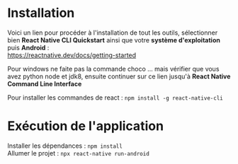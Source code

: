 # Installation
Voici un lien pour procéder à l'installation de tout les outils, sélectionner bien **React Native CLI Quickstart** ainsi que votre **système d'exploitation** puis **Android** :  
https://reactnative.dev/docs/getting-started  

Pour windows ne faite pas la commande choco ... mais vérifier que vous avez python node et jdk8, ensuite continuer sur ce lien jusqu'à **React Native Command Line Interface**  

Pour installer les commandes de react : `npm install -g react-native-cli`

# Exécution de l'application
Installer les dépendances : `npm install`  
Allumer le projet : `npx react-native run-android`